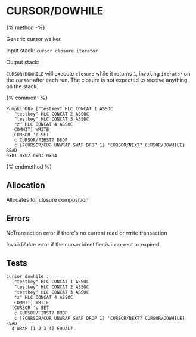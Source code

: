 # CURSOR/DOWHILE

{% method -%}

Generic cursor walker.

Input stack: `cursor closure iterator`

Output stack:

`CURSOR/DOWHILE` will execute `closure` while it returns `1`,
invoking `iterator` on the `cursor` after each run. The closure
is not expected to receive anything on the stack.

{% common -%}

```
PumpkinDB> ["testkey" HLC CONCAT 1 ASSOC
   "testkey" HLC CONCAT 2 ASSOC
   "testkey" HLC CONCAT 3 ASSOC
   "z" HLC CONCAT 4 ASSOC
   COMMIT] WRITE
  [CURSOR 'c SET
   c CURSOR/FIRST? DROP
   c [?CURSOR/CUR UNWRAP SWAP DROP 1] 'CURSOR/NEXT? CURSOR/DOWHILE] READ
0x01 0x02 0x03 0x04   
```

{% endmethod %}
## Allocation

Allocates for closure composition

## Errors

NoTransaction error if there's no current read or write transaction

InvalidValue error if the cursor identifier is incorrect or expired

## Tests

```test
cursor_dowhile :
  ["testkey" HLC CONCAT 1 ASSOC
   "testkey" HLC CONCAT 2 ASSOC
   "testkey" HLC CONCAT 3 ASSOC
   "z" HLC CONCAT 4 ASSOC
   COMMIT] WRITE
  [CURSOR 'c SET
   c CURSOR/FIRST? DROP
   c [?CURSOR/CUR UNWRAP SWAP DROP 1] 'CURSOR/NEXT? CURSOR/DOWHILE] READ
  4 WRAP [1 2 3 4] EQUAL?.
```
